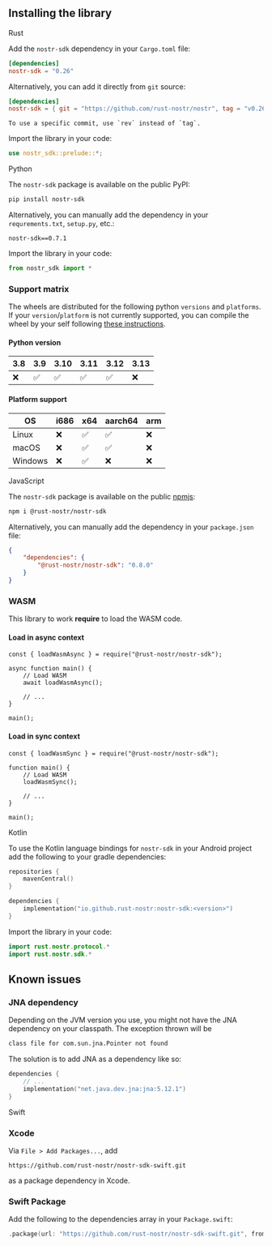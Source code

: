 ## Installing the library

<custom-tabs category="lang">

<div slot="title">Rust</div>
<section>

Add the `nostr-sdk` dependency in your `Cargo.toml` file:

```toml
[dependencies]
nostr-sdk = "0.26"
```

Alternatively, you can add it directly from `git` source:

```toml
[dependencies]
nostr-sdk = { git = "https://github.com/rust-nostr/nostr", tag = "v0.26.0" }
```

```admonish info
To use a specific commit, use `rev` instead of `tag`.
```

Import the library in your code:

```rust
use nostr_sdk::prelude::*;
```

</section>

<div slot="title">Python</div>
<section>

The `nostr-sdk` package is available on the public PyPI:

```bash
pip install nostr-sdk 
```

Alternatively, you can manually add the dependency in your `requrements.txt`, `setup.py`, etc.:

```
nostr-sdk==0.7.1
```

Import the library in your code:

```python
from nostr_sdk import *
```

### Support matrix

The wheels are distributed for the following python `versions` and `platforms`.
If your `version`/`platform` is not currently supported, you can compile the wheel by your self following [these instructions](https://github.com/rust-nostr/nostr/blob/master/bindings/nostr-sdk-ffi/README.md#python).

#### Python version

| 3.8 | 3.9 | 3.10 | 3.11 | 3.12 | 3.13 |
| --- | --- | ---- | ---- | ---- | ---- |
| ❌  | ✅  |  ✅  |  ✅  |  ✅  |  ❌  |

#### Platform support

|   OS       | i686 | x64 | aarch64 | arm |
| ---------- | ---- | --- | ------- | --- |
| Linux      | ❌   | ✅  | ✅      | ❌  |
| macOS      | ❌   | ✅  | ✅      | ❌  |
| Windows    | ❌   | ✅  | ❌      | ❌  |


</section>

<div slot="title">JavaScript</div>
<section>

The `nostr-sdk` package is available on the public [npmjs](https://npmjs.com):

```bash
npm i @rust-nostr/nostr-sdk
```

Alternatively, you can manually add the dependency in your `package.json` file:

```json
{
    "dependencies": {
        "@rust-nostr/nostr-sdk": "0.8.0"
    }
}
```

### WASM

This library to work **require** to load the WASM code.

#### Load in **async** context

```javascript,ignore
const { loadWasmAsync } = require("@rust-nostr/nostr-sdk");

async function main() {
    // Load WASM
    await loadWasmAsync();

    // ...
}

main();
```

#### Load in **sync** context

```javascript,ignore
const { loadWasmSync } = require("@rust-nostr/nostr-sdk");

function main() {
    // Load WASM
    loadWasmSync();

    // ...
}

main();
```

</section>

<div slot="title">Kotlin</div>
<section>

To use the Kotlin language bindings for `nostr-sdk` in your Android project add the following to your gradle dependencies:

```kotlin
repositories {
    mavenCentral()
}

dependencies { 
    implementation("io.github.rust-nostr:nostr-sdk:<version>")
}
```

Import the library in your code:

```kotlin
import rust.nostr.protocol.*
import rust.nostr.sdk.*
```

## Known issues

### JNA dependency

Depending on the JVM version you use, you might not have the JNA dependency on your classpath. The exception thrown will be

```bash
class file for com.sun.jna.Pointer not found
```

The solution is to add JNA as a dependency like so:

```kotlin
dependencies {
    // ...
    implementation("net.java.dev.jna:jna:5.12.1")
}
```

</section>

<div slot="title">Swift</div>
<section>

### Xcode

Via `File > Add Packages...`, add

```
https://github.com/rust-nostr/nostr-sdk-swift.git
```

as a package dependency in Xcode.

### Swift Package

Add the following to the dependencies array in your `Package.swift`:

``` swift
.package(url: "https://github.com/rust-nostr/nostr-sdk-swift.git", from: "0.7.1"),
```

</section>
</custom-tabs>
